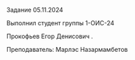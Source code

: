 <!DOCTYPE HTML>
<html lang="ru">
<head>
<meta charset="UTF-8">
</head>
<body>
<p> Задание 05.11.2024</p>
<p> Выполнил студент группы 1-ОИС-24</p>
<p> Прокофьев Егор Денисович .</p>
<p> Преподаватель: Марлэс Назармамбетов</p>
</body>
</html>
